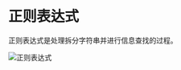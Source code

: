 # 正则表达式

正则表达式是处理拆分字符串并进行信息查找的过程。

![正则表达式](http://s.i9u.cc/%E7%AC%AC10%E7%AB%A0%20%E6%AD%A3%E5%88%99%E8%A1%A8%E8%BE%BE%E5%BC%8F.png)